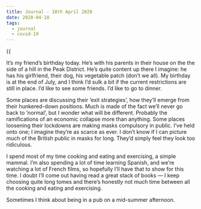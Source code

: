 ```yaml
---
title: Journal - 18th April 2020
date: 2020-04-18
tags:
  - journal
  - covid-19
---
```


{{<audio src="/audio/journal/mands-ad.m4a" caption="An M&S radio advert">}}

It’s my friend’s birthday today. He’s with his parents in their house on the the side of a hill in the Peak District. He’s quite content up there I imagine: he has his girlfriend, their dog, his vegetable patch (don’t we all). My birthday is at the end of July, and I think I’d sulk a bit if the current restrictions are still in place. I’d like to see some friends. I’d like to go to dinner.

Some places are discussing their ‘exit strategies’, how they’ll emerge from their hunkered-down positions. Much is made of the fact we’ll never go back to ‘normal’, but I wonder what will be different. Probably the ramifications of an economic collapse more than anything. Some places loosening their lockdowns are making masks compulsory in public. I’ve held onto one; I imagine they’re as scarce as ever. I don’t know if I can picture much of the British public in masks for long. They’d simply feel they look too ridiculous.

I spend most of my time cooking and eating and exercising, a simple mammal. I’m also spending a lot of time learning Spanish, and we’re watching a lot of French films, so hopefully I’ll have that to show for this time. I doubt I’ll come out having read a great stack of books — I keep choosing quite long tomes and there’s honestly not much time between all the cooking and eating and exercising.

Sometimes I think about being in a pub on a mid-summer afternoon.

